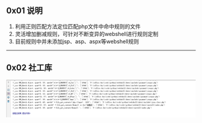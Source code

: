 ## 0x01 说明
1) 利用正则匹配方法定位匹配php文件中命中规则的文件
2) 灵活增加删减规则，可针对不断变异的webshell进行规则定制
3) 目前规则中并未添加jsp、asp、aspx等webshell规则
---

## 0x02 社工库
![Alt text](https://github.com/poions/webshellScan/raw/master/img/1.png)

